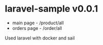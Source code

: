 # laravel-sample v0.0.1
  
* main page - /product/all  
* orders page - /order/all  
  
Used laravel with docker and sail
